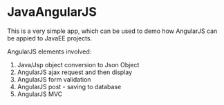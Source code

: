 # JavaAngularJS

This is a very simple app, which can be used to demo how AngularJS can be appied to JavaEE projects.

AngularJS elements involved: 
1. Java/Jsp object conversion to Json Object
2. AngularJS ajax request and then display  
3. AngularJS form validation
4. AngularJS post - saving to database
5. AngularJS MVC

